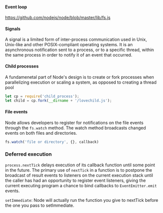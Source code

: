 #### Event loop

https://github.com/nodejs/node/blob/master/lib/fs.js


#### Signals

A signal is a limited form of inter-process communication used in Unix, Unix-like and other POSIX-compliant operating systems. It is an asynchronous notification sent to a process, or to a specific thread, within the same process in order to notify it of an event that occurred.

#### Child processes

A fundamenetal part of Node's design is to create or fork processes when parallelizing execution or scaling a system, as opposed to creating a thread pool

```javascript
let cp = require('child_process');
let child = cp.fork(__dirname + '/lovechild.js');
```

#### File events

Node allows developers to register for notifications on the file events through the `fs.watch` method. The watch method broadcasts changed events on both files and directories.

```javascript
fs.watch('file or directory', {}, callback)
```

### Deferred execution

`process.nextTick` delays execution of its callback function until some point in the future. The primary use of `nextTick` in a function is to postpone the broadcast of result events to listeners on the current execution stack until the caller has had an opportunity to register event listeners, giving the current executing program a chance to bind callbacks to `EventEmitter.emit` events.


`setImmediate`: Node will actually run the function you give to nextTick before the one you pass to setImmediate.






